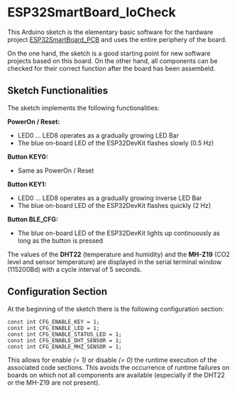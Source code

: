 # ESP32SmartBoard_IoCheck

This Arduino sketch is the elementary basic software for the hardware project [ESP32SmartBoard_PCB](https://github.com/ronaldsieber/ESP32SmartBoard_PCB) and uses the entire periphery of the board.

On the one hand, the sketch is a good starting point for new software projects based on this board. On the other hand, all components can be checked for their correct function after the board has been assembeld.

## Sketch Functionalities
The sketch implements the following functionalities:

**PowerOn / Reset:**
- LED0 ... LED8 operates as a gradually growing LED Bar
- The blue on-board LED of the ESP32DevKit flashes slowly (0.5 Hz)

**Button KEY0:**
- Same as PowerOn / Reset

**Button KEY1:**
- LED0 ... LED8 operates as a gradually growing inverse LED Bar
- The blue on-board LED of the ESP32DevKit flashes quickly (2 Hz)

**Button BLE_CFG:**
- The blue on-board LED of the ESP32DevKit lights up continuously as long as the button is pressed

The values of the **DHT22** (temperature and humidity) and the **MH-Z19** (CO2 level and sensor temperature) are displayed in the serial terminal window (115200Bd) with a cycle interval of 5 seconds.

## Configuration Section

At the beginning of the sketch there is the following configuration section:

    const int CFG_ENABLE_KEY = 1;
    const int CFG_ENABLE_LED = 1;
    const int CFG_ENABLE_STATUS_LED = 1;
    const int CFG_ENABLE_DHT_SENSOR = 1;
    const int CFG_ENABLE_MHZ_SENSOR = 1;

This allows for enable *(= 1)* or disable *(= 0)* the runtime execution of the associated code sections. This avoids the occurrence of runtime failures on boards on which not all components are available (especially if the DHT22 or the MH-Z19 are not present). 
